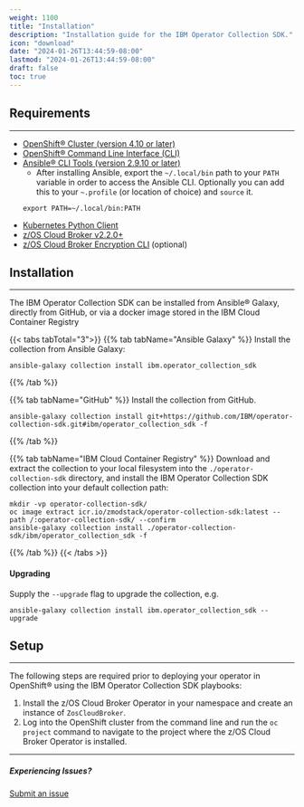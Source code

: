 ```yaml
---
weight: 1100
title: "Installation"
description: "Installation guide for the IBM Operator Collection SDK."
icon: "download"
date: "2024-01-26T13:44:59-08:00"
lastmod: "2024-01-26T13:44:59-08:00"
draft: false
toc: true
---
```


## Requirements
---
- [OpenShift® Cluster (version 4.10 or later)][openshift]
- [OpenShift® Command Line Interface (CLI)][openshift-cli]
- [Ansible® CLI Tools (version 2.9.10 or later)][ansible]
    - After installing Ansible, export the `~/.local/bin` path to your `PATH` variable in order to access the Ansible CLI. Optionally you can add this to your `~.profile` (or location of choice) and `source` it.
    ```
    export PATH=~/.local/bin:PATH
    ```
- [Kubernetes Python Client][kubernetes]
- [z/OS Cloud Broker v2.2.0+][broker]
- [z/OS Cloud Broker Encryption CLI][cli] (optional)

[openshift]:https://www.redhat.com/en/technologies/cloud-computing/openshift
[openshift-cli]:https://docs.openshift.com/container-platform/4.13/cli_reference/openshift_cli/getting-started-cli.html#cli-installing-cli-web-console_cli-developer-commands
[ansible]:https://docs.ansible.com/ansible/latest/installation_guide/intro_installation.html#pip-install
[cli]:https://www.ibm.com/docs/en/cloud-paks/z-modernization-stack/2023.1?topic=credentials-installing-zoscb-encrypt-cli-tool
[kubernetes]:https://github.com/kubernetes-client/python#installation
[broker]:https://ibm.biz/ibm-zoscb-install


## Installation
---
The IBM Operator Collection SDK can be installed from Ansible® Galaxy, directly from GitHub, or via a docker image stored in the IBM Cloud Container Registry

{{< tabs tabTotal="3">}} <!-- Tab Start -->
{{% tab tabName="Ansible Galaxy" %}} <!-- Tab 1 Start -->
Install the collection from Ansible Galaxy:
```
ansible-galaxy collection install ibm.operator_collection_sdk
```
{{% /tab %}} <!-- Tab 1 End -->

{{% tab tabName="GitHub" %}} <!-- Tab 2 Start -->
Install the collection from GitHub.
```
ansible-galaxy collection install git+https://github.com/IBM/operator-collection-sdk.git#ibm/operator_collection_sdk -f
```
{{% /tab %}} <!-- Tab 2 End -->

{{% tab tabName="IBM Cloud Container Registry" %}} <!-- Tab 3 Start -->
Download and extract the collection to your local filesystem into the `./operator-collection-sdk` directory, and install the IBM Operator Collection SDK collection into your default collection path:

```
mkdir -vp operator-collection-sdk/
oc image extract icr.io/zmodstack/operator-collection-sdk:latest --path /:operator-collection-sdk/ --confirm
ansible-galaxy collection install ./operator-collection-sdk/ibm/operator_collection_sdk -f
```
{{% /tab %}} <!-- Tab 3 End -->
{{< /tabs >}} <!-- Tab End -->

#### Upgrading
Supply the `--upgrade` flag to upgrade the collection, e.g.
```
ansible-galaxy collection install ibm.operator_collection_sdk --upgrade
```

## Setup
---
The following steps are required prior to deploying your operator in OpenShift® using the IBM Operator Collection SDK playbooks:

1. Install the z/OS Cloud Broker Operator in your namespace and create an instance of `ZosCloudBroker`.
2. Log into the OpenShift cluster from the command line and run the `oc project` command to navigate to the project where the z/OS Cloud Broker Operator is installed.

---
##### Experiencing Issues?
[Submit an issue](https://github.com/IBM/operator-collection-sdk/issues)